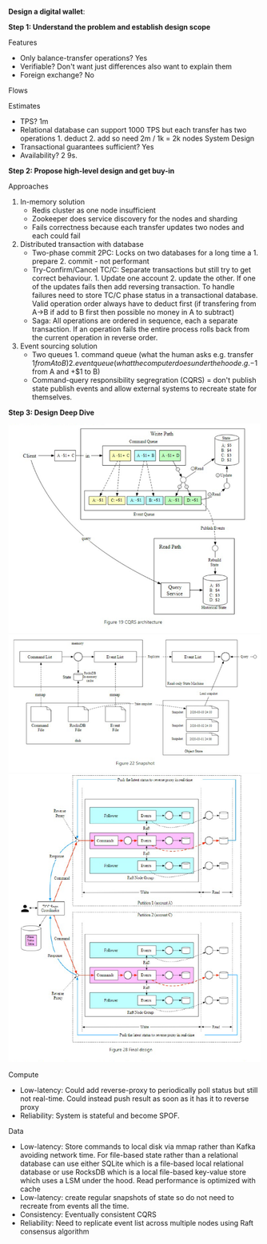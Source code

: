 **Design a digital wallet**:

**Step 1: Understand the problem and establish design scope**

Features
* Only balance-transfer operations? Yes
* Verifiable? Don't want just differences also want to explain them
* Foreign exchange? No

Flows

Estimates
* TPS? 1m
* Relational database can support 1000 TPS but each transfer has two operations 1. deduct 2. add so need 2m / 1k = 2k nodes
System Design
* Transactional guarantees sufficient? Yes
* Availability? 2 9s.

**Step 2: Propose high-level design and get buy-in**

Approaches
1. In-memory solution
    * Redis cluster as one node insufficient
    * Zookeeper does service discovery for the nodes and sharding 
    * Fails correctness because each transfer updates two nodes and each could fail
2. Distributed transaction with database
    * Two-phase commit 2PC: Locks on two databases for a long time a 1. prepare 2. commit - not performant
    * Try-Confirm/Cancel TC/C: Separate transactions but still try to get correct behaviour. 1. Update one account 2. update the other. If one of the updates fails then add reversing transaction. To handle failures need to store TC/C phase status in a transactional database. Valid operation order always have to deduct first (if transfering from A->B if add to B first then possible no money in A to subtract)
    * Saga: All operations are ordered in sequence, each a separate transaction. If an operation fails the entire process rolls back from the current operation in reverse order. 
3. Event sourcing solution
    * Two queues 1. command queue (what the human asks e.g. transfer $1 from A to B) 2. event queue (what the computer does under the hood e.g. -$1 from A and +$1 to B)
    * Command-query responsibility segregration (CQRS) = don't publish state publish events and allow external systems to recreate state for themselves. 

**Step 3: Design Deep Dive**

![image info](./../../../images/cqrs.png)
![image info](./../../../images/cqrs_local.png)
![image info](./../../../images/distributed_transaction.png)

Compute
* Low-latency: Could add reverse-proxy to periodically poll status but still not real-time. Could instead push result as soon as it has it to reverse proxy
* Reliability: System is stateful and become SPOF. 

Data 
* Low-latency: Store commands to local disk via mmap rather than Kafka avoiding network time. For file-based state rather than a relational database can use either SQLite which is a file-based local relational database or use RocksDB which is a local file-based key-value store which uses a LSM under the hood. Read performance is optimized with cache
* Low-latency: create regular snapshots of state so do not need to recreate from events all the time. 
* Consistency: Eventually consistent CQRS
* Reliability: Need to replicate event list across multiple nodes using Raft consensus algorithm
